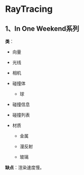 # RayTracing

## 1、In One Weekend系列

**类**：

+ 向量
+ 光线

+ 相机

+ 碰撞体

  + 球

+ 碰撞信息

+ 碰撞列表

+ 材质

  + 金属

  + 漫反射

  + 玻璃

    

**缺点**：渲染速度慢。
